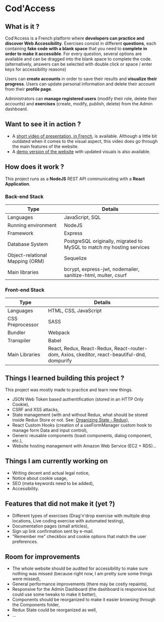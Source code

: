 # Cod'Access

## What is it ?

Cod'Access is a French platform where **developers can practice and discover Web Accessibility**.
Exercises consist in different **questions**, each containing **fake code with a blank space** that you need to **complete in order to make it accessible**. For every question, several options are available and can be dragged into the blank space to complete the code. (alternatively, answers can be selected with double click or space / enter keys for accessibility reasons)

Users can **create accounts** in order to save their results and **visualize their progress**. Users can update personal information and delete their account from their **profile page**.

Administrators can **manage registered users** (modify their role, delete their accounts) and **exercises** (create, modify, publish, delete) from the Admin dashboard.

## Want to see it in action ?
* A [short video of presentation, in French](https://youtu.be/DBsur_GxC9E?t=2881), is available. Although a little bit outdated when it comes to the visual aspect, this video does go through the main features of the website.
* A [demo version of the website](https://cod-access-demo.fr/) with updated visuals is also available.

## How does it work ?

This project runs as a **NodeJS** REST API communicating with a **React Application**.

### Back-end Stack

| Type | Details |
| ------------- |  ------------- |
| Languages | JavaScript, SQL |
| Running environment | NodeJS |
| Framework | Express
| Database System | PostgreSQL originally, migrated to MySQL to match my hosting services |
| Object-relational Mapping (ORM) | Sequelize |
| Main libraries | bcrypt, express-jwt, nodemailer, sanitize-html, multer, csurf |

### Front-end Stack

| Type | Details |
| ------------- |  ------------- |
| Languages | HTML, CSS, JavaScript |
| CSS Preprocessor | SASS |
| Bundler | Webpack |
| Transpiler | Babel |
| Main Libraries | React, Redux, React-Redux, React-router-dom, Axios, ckeditor, react-beautiful-dnd, dompurify |

## Things I learned building this project ?
This project was mostly made to practice and learn new things.

- JSON Web Token based authentification (stored in an HTTP Only Cookie),
- CSRF and XSS attacks,
- State management (with and without Redux, what should be stored inside Redux Store or not. See: [Organizing State - Redux](https://redux.js.org/faq/organizing-state#should-i-put-form-state-or-other-ui-state-in-my-store)),
- React Custom Hooks (creation of a useFormManager custom hook to manage form Data and input control),
- Generic reusable components (toast components, dialog component, etc.),
- Website hosting management with Amazon Web Service (EC2 + RDS)...

## Things I am currently working on
* Writing decent and actual legal notice,
* Notice about cookie usage,
* SEO (meta keywords need to be added),
* Accessibility.

## Features that did not make it (yet ?)

* Different types of exercises (Drag'n'drop exercise with multiple drop locations, Live coding exercise with automated testing),
* Documentation pages (small articles),
* Sign up link confirmation sent by e-mail.
* "Remember me" checkbox and cookie options that match the user preferences.

## Room for improvements

* The whole website should be audited for accessibility to make sure nothing was missed (because right now, I am pretty sure some things were missed),
* General performance improvements (there may be costly repaints),
* Responsive for the Admin Dashboard (the dashboard is responsive but could use some tweaks to make it better),
* Components should be reorganized to make it easier browsing through the Components folder,
* Redux State could be reorganized as well,
* ...
